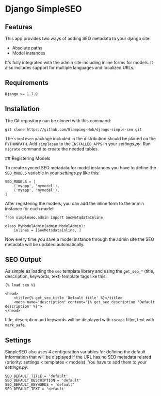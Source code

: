 # Django SimpleSEO

## Features

This app provides two ways of adding SEO metadata to your django site:

- Absolute paths
- Model instances

It's fully integrated with the admin site including inline forms for models.
It also includes support for multiple languages and localized URLs.

## Requirements

    Django >= 1.7.0

## Installation

The Git repository can be cloned with this command:

    git clone https://github.com/Glamping-Hub/django-simple-seo.git

The `simpleseo` package included in the distribution should be placed on the `PYTHONPATH`. Add `simpleseo` to the `INSTALLED_APPS` in your *settings.py*. Run `migrate` command to create the needed tables.

## Registering Models

To create synced SEO metadata for model instances you have to define the `SEO_MODELS` variable in your *settings.py* like this:

    SEO_MODELS = [
        ('myapp', 'mymodel'),
        ('myapp', 'mymodel'),
    ]

After registering the models, you can add the inline form to the admin instance for each model:

    from simpleseo.admin import SeoMetadataInline

    class MyModelAdmin(admin.ModelAdmin):
        inlines = [SeoMetadataInline, ]

Now every time you save a model instance through the admin site the SEO metadata will be updated automatically.

## SEO Output

As simple as loading the `seo` template library and using the `get_seo_*` (title, description, keywords, text) template tags like this:

    {% load seo %}

    <head>
        <title>{% get_seo_title 'Default title' %}</title>
        <meta name="description" content="{% get_seo_description 'Default description' %}">
    </head>

title, description and keywords will be displayed with `escape` filter, text with `mark_safe`.

## Settings

SimpleSEO also uses 4 configuration variables for defining the default
information that will be displayed if the URL has no SEO metadata related
(priority: settings < templates < models).
You have to add them to your *settings.py*:

    SEO_DEFAULT_TITLE = 'default'
    SEO_DEFAULT_DESCRIPTION = 'default'
    SEO_DEFAULT_KEYWORDS = 'default'
    SEO_DEFAULT_TEXT = 'default'

